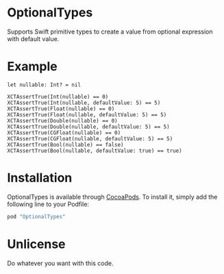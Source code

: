 # OptionalTypes
Supports Swift primitive types to create a value from optional expression with default value.

# Example
```
let nullable: Int? = nil
        
XCTAssertTrue(Int(nullable) == 0)
XCTAssertTrue(Int(nullable, defaultValue: 5) == 5)
XCTAssertTrue(Float(nullable) == 0)
XCTAssertTrue(Float(nullable, defaultValue: 5) == 5)
XCTAssertTrue(Double(nullable) == 0)
XCTAssertTrue(Double(nullable, defaultValue: 5) == 5)
XCTAssertTrue(CGFloat(nullable) == 0)
XCTAssertTrue(CGFloat(nullable, defaultValue: 5) == 5)
XCTAssertTrue(Bool(nullable) == false)
XCTAssertTrue(Bool(nullable, defaultValue: true) == true)
```

# Installation

OptionalTypes is available through [CocoaPods](http://cocoapods.org). To install
it, simply add the following line to your Podfile:

```ruby
pod "OptionalTypes"
```

# Unlicense
Do whatever you want with this code.
